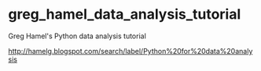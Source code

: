 # greg_hamel_data_analysis_tutorial
Greg Hamel's Python data analysis tutorial

http://hamelg.blogspot.com/search/label/Python%20for%20data%20analysis